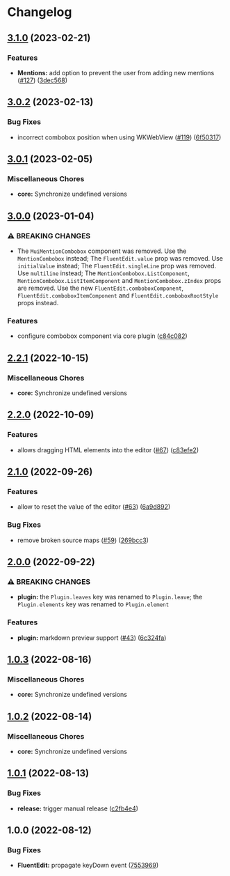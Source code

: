 # Changelog

## [3.1.0](https://github.com/sodenn/react-fluent-edit/compare/core-v3.0.2...core-v3.1.0) (2023-02-21)


### Features

* **Mentions:** add option to prevent the user from adding new mentions ([#127](https://github.com/sodenn/react-fluent-edit/issues/127)) ([3dec568](https://github.com/sodenn/react-fluent-edit/commit/3dec568f1a9559d74a55cde969e82b047fb0bad3))

## [3.0.2](https://github.com/sodenn/react-fluent-edit/compare/core-v3.0.1...core-v3.0.2) (2023-02-13)


### Bug Fixes

* incorrect combobox position when using WKWebView ([#119](https://github.com/sodenn/react-fluent-edit/issues/119)) ([6f50317](https://github.com/sodenn/react-fluent-edit/commit/6f50317e6244f1e4da8425c823486bac13763819))

## [3.0.1](https://github.com/sodenn/react-fluent-edit/compare/core-v3.0.0...core-v3.0.1) (2023-02-05)


### Miscellaneous Chores

* **core:** Synchronize undefined versions

## [3.0.0](https://github.com/sodenn/react-fluent-edit/compare/core-v2.2.1...core-v3.0.0) (2023-01-04)


### ⚠ BREAKING CHANGES

* The `MuiMentionCombobox` component was removed. Use the `MentionCombobox` instead; The `FluentEdit.value` prop was removed. Use `initialValue` instead; The `FluentEdit.singleLine` prop was removed. Use `multiline` instead; The `MentionCombobox.ListComponent`, `MentionCombobox.ListItemComponent` and `MentionCombobox.zIndex` props are removed. Use the new `FluentEdit.comboboxComponent`, `FluentEdit.comboboxItemComponent` and `FluentEdit.comboboxRootStyle` props instead.

### Features

* configure combobox component via core plugin ([c84c082](https://github.com/sodenn/react-fluent-edit/commit/c84c082ed7569edc7f2ac5456fc277a958cfe3f6))

## [2.2.1](https://github.com/sodenn/react-fluent-edit/compare/core-v2.2.0...core-v2.2.1) (2022-10-15)


### Miscellaneous Chores

* **core:** Synchronize undefined versions

## [2.2.0](https://github.com/sodenn/react-fluent-edit/compare/core-v2.1.0...core-v2.2.0) (2022-10-09)


### Features

* allows dragging HTML elements into the editor ([#67](https://github.com/sodenn/react-fluent-edit/issues/67)) ([c83efe2](https://github.com/sodenn/react-fluent-edit/commit/c83efe290399f85d7dea658ff66ebfb330e74a12))

## [2.1.0](https://github.com/sodenn/react-fluent-edit/compare/core-v2.0.0...core-v2.1.0) (2022-09-26)


### Features

* allow to reset the value of the editor ([#63](https://github.com/sodenn/react-fluent-edit/issues/63)) ([6a9d892](https://github.com/sodenn/react-fluent-edit/commit/6a9d892bc7229b1afd595a78bc3c712e17527db5))


### Bug Fixes

* remove broken source maps ([#59](https://github.com/sodenn/react-fluent-edit/issues/59)) ([269bcc3](https://github.com/sodenn/react-fluent-edit/commit/269bcc3fa53551116d4a6fd4fbfb3950b4ea3089))

## [2.0.0](https://github.com/sodenn/react-fluent-edit/compare/core-v1.0.3...core-v2.0.0) (2022-09-22)


### ⚠ BREAKING CHANGES

* **plugin:** the `Plugin.leaves` key was renamed to `Plugin.leave`; the `Plugin.elements` key was renamed to `Plugin.element`

### Features

* **plugin:** markdown preview support ([#43](https://github.com/sodenn/react-fluent-edit/issues/43)) ([6c324fa](https://github.com/sodenn/react-fluent-edit/commit/6c324fabb43f14954f6fe83756fc411215e94a38))

## [1.0.3](https://github.com/sodenn/react-fluent-edit/compare/core-v1.0.2...core-v1.0.3) (2022-08-16)


### Miscellaneous Chores

* **core:** Synchronize undefined versions

## [1.0.2](https://github.com/sodenn/react-fluent-edit/compare/core-v1.0.1...core-v1.0.2) (2022-08-14)


### Miscellaneous Chores

* **core:** Synchronize undefined versions

## [1.0.1](https://github.com/sodenn/react-fluent-edit/compare/core-v1.0.0...core-v1.0.1) (2022-08-13)


### Bug Fixes

* **release:** trigger manual release ([c2fb4e4](https://github.com/sodenn/react-fluent-edit/commit/c2fb4e4493a239ec8a59f037bd377c820f5dd52c))

## 1.0.0 (2022-08-12)


### Bug Fixes

* **FluentEdit:** propagate keyDown event ([7553969](https://github.com/sodenn/react-fluent-edit/commit/755396948feacc254fe7f248be355ad615de5006))

